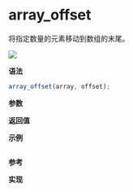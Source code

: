 # array_offset

将指定数量的元素移动到数组的末尾。

![](https://img.shields.io/badge/-Array-blue)

**语法**

```js
array_offset(array, offset);
```

**参数**

**返回值**

**示例**

```js

```

**参考**

**实现**

<CodeSwitcher :languages="{ln:'Langnang',lo:'Lodash',un:'Underscore'}">
<template v-slot:ln>

</template>
<template v-slot:lo>

</template>
<template v-slot:un>

</template>
</CodeSwitcher>
